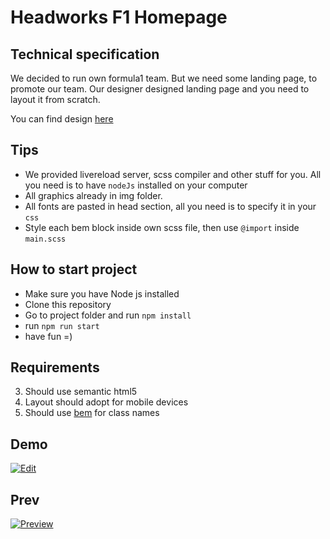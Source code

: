 # Headworks F1 Homepage

## Technical specification

We decided to run own formula1 team. But we need some landing page, to promote our team.
Our designer designed landing page and you need to layout it from scratch.

You can find design [here](https://www.figma.com/file/80sxh0hx8V8jd8ikcsgQSW/Headworks-F1-Team-internship?node-id=0%3A1)

## Tips

* We provided livereload server, scss compiler and other stuff for you. All you need is to have ```nodeJs``` installed
  on your computer
* All graphics already in img folder.
* All fonts are pasted in head section, all you need is to specify it in your ```css```
* Style each bem block inside own scss file, then use ```@import``` inside ```main.scss```

## How to start project

* Make sure you have Node js installed
* Clone this repository
* Go to project folder and run ```npm install```
* run ```npm run start```
* have fun =)

## Requirements

3. Should use semantic html5
2. Layout should adopt for mobile devices
1. Should use [bem](https://en.bem.info/methodology/naming-convention/) for class names

## Demo

[![Edit](https://codesandbox.io/static/img/play-codesandbox.svg)](https://codesandbox.io/p/github/sanioooook/headworks-f1/master?layout=%257B%2522sidebarPanel%2522%253A%2522EXPLORER%2522%252C%2522rootPanelGroup%2522%253A%257B%2522direction%2522%253A%2522horizontal%2522%252C%2522type%2522%253A%2522PANEL_GROUP%2522%252C%2522id%2522%253A%2522ROOT_LAYOUT%2522%252C%2522panels%2522%253A%255B%257B%2522type%2522%253A%2522PANEL_GROUP%2522%252C%2522direction%2522%253A%2522horizontal%2522%252C%2522id%2522%253A%2522EDITOR%2522%252C%2522panels%2522%253A%255B%257B%2522type%2522%253A%2522PANEL%2522%252C%2522panelType%2522%253A%2522TABS%2522%252C%2522id%2522%253A%2522cliotwn2b000b416mhuybh0sn%2522%257D%255D%252C%2522sizes%2522%253A%255B100%255D%257D%252C%257B%2522type%2522%253A%2522PANEL_GROUP%2522%252C%2522direction%2522%253A%2522horizontal%2522%252C%2522id%2522%253A%2522DEVTOOLS%2522%252C%2522panels%2522%253A%255B%257B%2522type%2522%253A%2522PANEL%2522%252C%2522panelType%2522%253A%2522TABS%2522%252C%2522id%2522%253A%2522cliotwn2b000d416maeseq4un%2522%257D%255D%252C%2522sizes%2522%253A%255B100%255D%257D%255D%252C%2522sizes%2522%253A%255B33.14289034357206%252C66.85710965642794%255D%257D%252C%2522tabbedPanels%2522%253A%257B%2522cliotwn2b000b416mhuybh0sn%2522%253A%257B%2522id%2522%253A%2522cliotwn2b000b416mhuybh0sn%2522%252C%2522activeTabId%2522%253A%2522cliotxksc008y416mdoout1fr%2522%252C%2522tabs%2522%253A%255B%257B%2522id%2522%253A%2522cliotwn2a000a416mirgui6ar%2522%252C%2522mode%2522%253A%2522permanent%2522%252C%2522type%2522%253A%2522FILE%2522%252C%2522filepath%2522%253A%2522%252FREADME.md%2522%252C%2522state%2522%253A%2522IDLE%2522%257D%252C%257B%2522type%2522%253A%2522FILE%2522%252C%2522filepath%2522%253A%2522%252Fpackage.json%2522%252C%2522id%2522%253A%2522cliotxksc008y416mdoout1fr%2522%252C%2522mode%2522%253A%2522permanent%2522%252C%2522state%2522%253A%2522IDLE%2522%257D%255D%257D%252C%2522cliotwn2b000d416maeseq4un%2522%253A%257B%2522id%2522%253A%2522cliotwn2b000d416maeseq4un%2522%252C%2522activeTabId%2522%253A%2522cliov4ht402x6416m2a9sqh8n%2522%252C%2522tabs%2522%253A%255B%257B%2522type%2522%253A%2522TASK_LOG%2522%252C%2522taskId%2522%253A%2522start%2522%252C%2522id%2522%253A%2522cliov4ef902ov416mcn9b18ey%2522%252C%2522mode%2522%253A%2522permanent%2522%257D%252C%257B%2522type%2522%253A%2522TASK_PORT%2522%252C%2522taskId%2522%253A%2522start%2522%252C%2522port%2522%253A3001%252C%2522id%2522%253A%2522cliov4hqe02uo416m7wv80xl7%2522%252C%2522mode%2522%253A%2522permanent%2522%252C%2522path%2522%253A%2522%252F%2522%257D%252C%257B%2522type%2522%253A%2522TASK_PORT%2522%252C%2522taskId%2522%253A%2522start%2522%252C%2522port%2522%253A3000%252C%2522id%2522%253A%2522cliov4ht402x6416m2a9sqh8n%2522%252C%2522mode%2522%253A%2522permanent%2522%252C%2522path%2522%253A%2522%252F%2522%257D%255D%257D%257D%252C%2522showDevtools%2522%253Atrue%252C%2522showSidebar%2522%253Atrue%252C%2522sidebarPanelSize%2522%253A15%257D)

## Prev
[![Preview](https://github.com/codespaces/badge.svg)](https://9wrf4p-3000.csb.app/)

